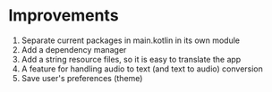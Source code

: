 # Improvements

1. Separate current packages in main.kotlin in its own module
2. Add a dependency manager
3. Add a string resource files, so it is easy to translate the app
4. A feature for handling audio to text (and text to audio) conversion
5. Save user's preferences (theme)